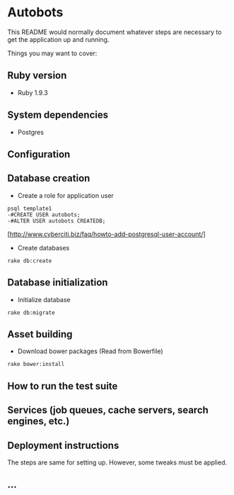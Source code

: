 # Autobots

This README would normally document whatever steps are necessary to get the
application up and running.

Things you may want to cover:

## Ruby version

* Ruby 1.9.3

## System dependencies

* Postgres 

## Configuration

## Database creation

* Create a role for application user

```shell
psql template1
-#CREATE USER autobots;
-#ALTER USER autobots CREATEDB;
```

[http://www.cyberciti.biz/faq/howto-add-postgresql-user-account/]

* Create databases

```shell
rake db:create
```

## Database initialization

* Initialize database

```Shell
rake db:migrate
```

## Asset building

* Download bower packages (Read from Bowerfile)
```
rake bower:install
```

## How to run the test suite

## Services (job queues, cache servers, search engines, etc.)

## Deployment instructions

The steps are same for setting up. However, some tweaks must be applied.

## ...

